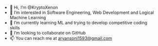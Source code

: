 - 👋 Hi, I’m @KryptoXenon
- 👀 I’m interested in Software Engineering, Web Development and Logical Machine Learning
- 🌱 I’m currently learning ML and trying to develop competitive coding skills
- 💞️ I’m looking to collaborate on GitHub
- 📫 You can reach me at aryansoni1593@gmail.com

<!---
KryptoXenon/KryptoXenon is a ✨ special ✨ repository because its `README.md` (this file) appears on your GitHub profile.
You can click the Preview link to take a look at your changes.
--->
